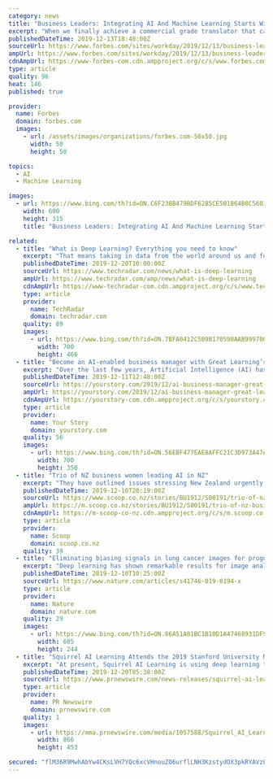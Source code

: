```yaml
---
category: news
title: "Business Leaders: Integrating AI And Machine Learning Starts With Your Data Scientists"
excerpt: "When we finally achieve a commercial grade translator that can translate instantaneously, these barriers are going to fall.” To learn more about AI and machine learning, be sure to check back for an upcoming Workday Podcast, where we sit down with Ajay and Workday machine learning expert Sayan Chakraborty to dive deeper into how machine ..."
publishedDateTime: 2019-12-13T18:40:00Z
sourceUrl: https://www.forbes.com/sites/workday/2019/12/13/business-leaders-integrating-ai-and-machine-learning-starts-with-your-data-scientists/
ampUrl: https://www.forbes.com/sites/workday/2019/12/13/business-leaders-integrating-ai-and-machine-learning-starts-with-your-data-scientists/amp/
cdnAmpUrl: https://www-forbes-com.cdn.ampproject.org/c/s/www.forbes.com/sites/workday/2019/12/13/business-leaders-integrating-ai-and-machine-learning-starts-with-your-data-scientists/amp/
type: article
quality: 96
heat: 146
published: true

provider:
  name: Forbes
  domain: forbes.com
  images:
    - url: /assets/images/organizations/forbes.com-50x50.jpg
      width: 50
      height: 50

topics:
  - AI
  - Machine Learning

images:
  - url: https://www.bing.com/th?id=ON.C6F238B479BDF6285CE501864B8C5603
    width: 600
    height: 315
    title: "Business Leaders: Integrating AI And Machine Learning Starts With Your Data Scientists"

related:
  - title: "What is Deep Learning? Everything you need to know"
    excerpt: "That means taking in data from the world around us and forming ideas about how to optimally perform tasks or understand new information. Deep learning, which is a branch of artificial intelligence, aims to replicate our ability to learn and evolve in machines. At the end of the day, deep learning allows computers to take in new information ..."
    publishedDateTime: 2019-12-20T10:00:00Z
    sourceUrl: https://www.techradar.com/news/what-is-deep-learning
    ampUrl: https://www.techradar.com/amp/news/what-is-deep-learning
    cdnAmpUrl: https://www-techradar-com.cdn.ampproject.org/c/s/www.techradar.com/amp/news/what-is-deep-learning
    type: article
    provider:
      name: TechRadar
      domain: techradar.com
    quality: 89
    images:
      - url: https://www.bing.com/th?id=ON.7BFA0412C509B170590AAB9997005AB2
        width: 700
        height: 466
  - title: "Become an AI-enabled business manager with Great Learning’s PGP in Artificial Intelligence for Leaders"
    excerpt: "Over the last few years, Artificial Intelligence (AI) has been emerging as the most transformative and significant technology, with recent advancements in the field proving to be a game-changer for several industries. In the coming years, proliferation of AI is only going to increase, with businesses tailoring their core processes and ..."
    publishedDateTime: 2019-12-11T12:48:00Z
    sourceUrl: https://yourstory.com/2019/12/ai-business-manager-great-learning-pgp
    ampUrl: https://yourstory.com/2019/12/ai-business-manager-great-learning-pgp/amp
    cdnAmpUrl: https://yourstory-com.cdn.ampproject.org/c/s/yourstory.com/2019/12/ai-business-manager-great-learning-pgp/amp
    type: article
    provider:
      name: Your Story
      domain: yourstory.com
    quality: 56
    images:
      - url: https://www.bing.com/th?id=ON.56EBF477EAE8AFFC21C3D973A47A1A4C
        width: 700
        height: 350
  - title: "Trio of NZ business women leading AI in NZ"
    excerpt: "They have outlined issues stressing New Zealand urgently needs to focus more on achieving an AI-enabled future, particularly in relation to investment, research, skills and talent, ethics and regulation and trusted data. “New Zealand needs to actively consider benefits from creating a world leading AI strategy, supporting innovation and ..."
    publishedDateTime: 2019-12-10T20:19:00Z
    sourceUrl: https://www.scoop.co.nz/stories/BU1912/S00191/trio-of-nz-business-women-leading-ai-in-nz.htm
    ampUrl: https://m.scoop.co.nz/stories/BU1912/S00191/trio-of-nz-business-women-leading-ai-in-nz.htm
    cdnAmpUrl: https://m-scoop-co-nz.cdn.ampproject.org/c/s/m.scoop.co.nz/stories/BU1912/S00191/trio-of-nz-business-women-leading-ai-in-nz.htm
    type: article
    provider:
      name: Scoop
      domain: scoop.co.nz
    quality: 39
  - title: "Eliminating biasing signals in lung cancer images for prognosis predictions with deep learning"
    excerpt: "Deep learning has shown remarkable results for image analysis and is expected to aid individual treatment decisions in health care. Treatment recommendations are predictions with an inherently causal interpretation. To use deep learning for these applications in the setting of observational data, deep learning methods must be made compatible ..."
    publishedDateTime: 2019-12-10T10:25:00Z
    sourceUrl: https://www.nature.com/articles/s41746-019-0194-x
    type: article
    provider:
      name: Nature
      domain: nature.com
    quality: 29
    images:
      - url: https://www.bing.com/th?id=ON.86A51A01BC1B10D1A47468931DF9E438
        width: 685
        height: 244
  - title: "Squirrel AI Learning Attends the 2019 Stanford University MediaX Conference: Connecting the Learner and the Learning with Algorithms and Analytics"
    excerpt: "At present, Squirrel AI Learning is using deep learning to enhance the Bayesian-based tracking algorithms of students' knowledge points and KST algorithms, etc.; using SimStudent and Apprentice Learner to establish recommendation strategies through reinforcement learning; and introducing human-in-the-loop methods in machine learning."
    publishedDateTime: 2019-12-20T05:38:00Z
    sourceUrl: https://www.prnewswire.com/news-releases/squirrel-ai-learning-attends-the-2019-stanford-university-mediax-conference-connecting-the-learner-and-the-learning-with-algorithms-and-analytics-300978173.html
    type: article
    provider:
      name: PR Newswire
      domain: prnewswire.com
    quality: 1
    images:
      - url: https://mma.prnewswire.com/media/1057588/Squirrel_AI_Learning.jpg?p=facebook
        width: 866
        height: 453

secured: "flM36R9MwhAbYw4CKsLVH7YQc6xcVHnouZO6urflLNH3KzstydOX3pkRYAVzLLmjs2FzzCyI6X0uY/KwkRKWQMxjtgQgvdLVtCyGWrdb653xti5iPyLN2ZxxX0dmjbs+3a2em8xz2Fsgnw31Li164OLTB97WLirNQZqEG4fHUXKGSuHA9tvDi0KKAl5gzeV59nL0zeZLRdC9+ddW3ZhRhwHHTMrUbuEOww0oSOiiwPc99idGAI83yQk7FoQpuJIk2USQmVa6dKP3fco8UqYj1g==;tVam5kKrHUwy/BcES25GLg=="
---
```



